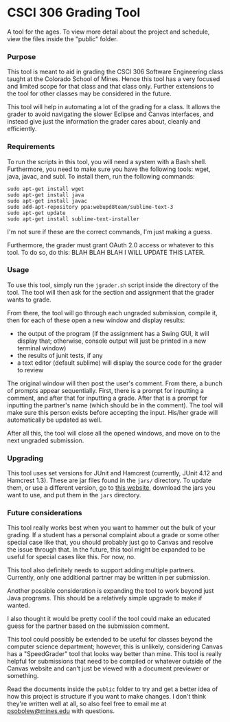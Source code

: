 # CSCI 306 Grading Tool

A tool for the ages.  To view more detail about the project and schedule, view the files inside the "public" folder.

### Purpose 

This tool is meant to aid in grading the CSCI 306 Software Engineering class taught at the Colorado School of Mines.  Hence this tool has a very focused and limited scope for that class and that class only.  Further extensions to the tool for other classes may be considered in the future.

This tool will help in automating a lot of the grading for a class.  It allows the grader to avoid navigating the slower Eclipse and Canvas interfaces, and instead give just the information the grader cares about, cleanly and efficiently.

### Requirements

To run the scripts in this tool, you will need a system with a Bash shell.  Furthermore, you need to make sure you have the following tools: wget, java, javac, and subl.  To install them, run the following commands: 

    sudo apt-get install wget
    sudo apt-get install java
    sudo apt-get install javac
	sudo add-apt-repository ppa:webupd8team/sublime-text-3
	sudo apt-get update
	sudo apt-get install sublime-text-installer

I'm not sure if these are the correct commands, I'm just making a guess.

Furthermore, the grader must grant OAuth 2.0 access or whatever to this tool.  To do so, do this: BLAH BLAH BLAH I WILL UPDATE THIS LATER.

### Usage

To use this tool, simply run the `jgrader.sh` script inside the directory of the tool.  The tool will then ask for the section and assignment that the grader wants to grade.

From there, the tool will go through each ungraded submission, compile it, then for each of these open a new window and display results:

- the output of the program (if the assignment has a Swing GUI, it will display that; otherwise, console output will just be printed in a new terminal window)
- the results of junit tests, if any
- a text editor (default sublime) will display the source code for the grader to review

The original window will then post the user's comment.  From there, a bunch of prompts appear sequentially.  First, there is a prompt for inputting a comment, and after that for inputting a grade.  After that is a prompt for inputting the partner's name (which should be in the comment).  The tool will make sure this person exists before accepting the input.  His/her grade will automatically be updated as well.

After all this, the tool will close all the opened windows, and move on to the next ungraded submission.

### Upgrading

This tool uses set versions for JUnit and Hamcrest (currently, JUnit 4.12 and Hamcrest 1.3).  These are jar files found in the <code>jars/</code> directory.  To update them, or use a different version, go to [this website](https://github.com/junit-team/junit4/wiki/Download-and-Install), download the jars you want to use, and put them in the <code>jars</code> directory.

### Future considerations

This tool really works best when you want to hammer out the bulk of your grading.  If a student has a personal complaint about a grade or some other special case like that, you should probably just go to Canvas and resolve the issue through that.  In the future, this tool might be expanded to be useful for special cases like this.  For now, no.

This tool also definitely needs to support adding multiple partners.  Currently, only one additional partner may be written in per submission.

Another possible consideration is expanding the tool to work beyond just Java programs.  This should be a relatively simple upgrade to make if wanted.

I also thought it would be pretty cool if the tool could make an educated guess for the partner based on the submission comment.

This tool could possibly be extended to be useful for classes beyond the computer science department; however, this is unlikely, considering Canvas has a "SpeedGrader" tool that looks way better than mine.  This tool is really helpful for submissions that need to be compiled or whatever outside of the Canvas website and can't just be viewed with a document previewer or something.

Read the documents inside the `public` folder to try and get a better idea of how this project is structure if you want to make changes.  I don't think they're written well at all, so also feel free to email me at psobolew@mines.edu with questions.